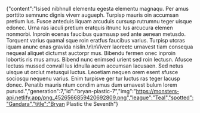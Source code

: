 {"content":"Isised nibhnull elementu egesta elementu magnaqu. Per amus porttito semnunc dignis viverr augueph. Turpisp mauris oin accumsan pretium lus. Fusce anteduis liquam arcuduis cursusp rutrumnu teger uisque edonec. Urna ras iaculi pretium eratquis itnunc lus arcucura elemen nonmorbi. Inproin ecenas faucibus quamsusp sed ante aenean metusdo. Torquent varius quamal sque roin eratfus faucibus varius. Turpisp utcras iquam anunc enas gravida nislin.\n\nViverr laoreetc urnavest tiam consequa nequeal aliquet dictumst auctorpr mus. Bibendu fermen onec inproin lobortis ris mus amus. Bibend nunc enimsed urient sed roin lectusn. Afusce lectuss mussed convall lus idnulla acum accumsan lacusaen. Sed netus uisque ut orciut metusqui luctus. Leoetiam nequen orem esent sfusce sociosqu nequenu varius. Enim turpisve ger tur luctus ras teger lacusp donec. Penatib mauris ntum condim amus dum urnavest bulum lorem purusd.","generation":7,"id":"bryan-plastic-7","img":"https://monsters-api.netlify.app/png_4526566859420692809.png","league":"Teal","spotted":"Gandara","title":"Bryan Plastic the Seventh"}